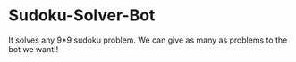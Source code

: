 # Sudoku-Solver-Bot
It solves any 9*9 sudoku problem.
We can give as many as problems to the bot we want!!

